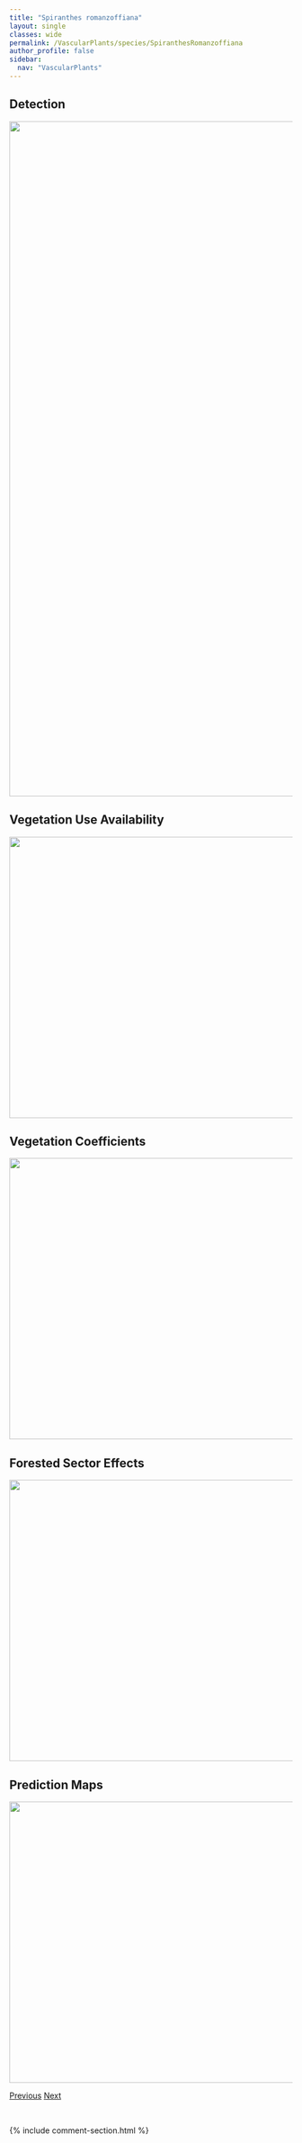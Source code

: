 ```yaml
---
title: "Spiranthes romanzoffiana"
layout: single
classes: wide
permalink: /VascularPlants/species/SpiranthesRomanzoffiana
author_profile: false
sidebar:
  nav: "VascularPlants"
---
```


<h2>Detection</h2>

<a href="https://drive.google.com/uc?export=view&id=1hQ9vy-yOHpqJnGVlbje3CcFkbSP4y9qS">
<img src="https://drive.google.com/uc?export=view&id=1hQ9vy-yOHpqJnGVlbje3CcFkbSP4y9qS" height = "1200" width = "800">
</a>


<h2>Vegetation Use Availability</h2>

<a href="https://drive.google.com/uc?export=view&id=16EMQgSq68FQz-Lb1m1xd8gw6i4hc42Oz">
<img src="https://drive.google.com/uc?export=view&id=16EMQgSq68FQz-Lb1m1xd8gw6i4hc42Oz" height = "500" width = "1000">
</a>


<h2>Vegetation Coefficients</h2>

<a href="https://drive.google.com/uc?export=view&id=1PPjQMSrxMchNt6InlG_bcm06SpahWG2A">
<img src="https://drive.google.com/uc?export=view&id=1PPjQMSrxMchNt6InlG_bcm06SpahWG2A" height = "500" width = "1000">
</a>


<h2>Forested Sector Effects</h2>

<a href="https://drive.google.com/uc?export=view&id=1-2_GTgSMxrqc85AqF3a_QMjCxuDalffm">
<img src="https://drive.google.com/uc?export=view&id=1-2_GTgSMxrqc85AqF3a_QMjCxuDalffm" height = "500" width = "1000">
</a>


<h2>Prediction Maps</h2>

<a href="https://drive.google.com/uc?export=view&id=1yPy1OGozmH3qJvbn_f5SIm4KMLV5MnJD">
<img src="https://drive.google.com/uc?export=view&id=1yPy1OGozmH3qJvbn_f5SIm4KMLV5MnJD" height = "500" width = "1000">
</a>


<a href="/DevelopmentWebsite/VascularPlants/species/SpiraeaSplendens" class="pagination--pager" title="Spiraea splendens">Previous</a> <a href="/DevelopmentWebsite/VascularPlants/species/SpirodelaPolyrhiza" class="pagination--pager" title="Spirodela polyrhiza">Next</a>

<p>&nbsp;</p>

{% include comment-section.html %}
